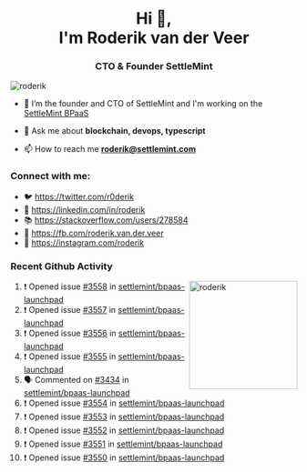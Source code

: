 <h1 align="center">Hi 👋,<br/> I'm Roderik van der Veer</h1>
<h3 align="center">CTO & Founder SettleMint</h3>

<p align="left"> <img src="https://komarev.com/ghpvc/?username=roderik" alt="roderik" /> </p>

- 🔭 I’m the founder and CTO of SettleMint and I'm working on the [SettleMint BPaaS](https://settlemint.com)

- 💬 Ask me about **blockchain, devops, typescript**

- 📫 How to reach me **roderik@settlemint.com**



### Connect with me:

- 🐦 https://twitter.com/r0derik
- 🏢 https://linkedin.com/in/roderik
- 📚 https://stackoverflow.com/users/278584
- 🙊 https://fb.com/roderik.van.der.veer
- 📸 https://instagram.com/roderik

### Recent Github Activity
<img src="https://github-readme-stats.vercel.app/api?username=roderik&show_icons=true&count_private=true" alt="roderik" align="right" height="190" />

<!--START_SECTION:activity-->
1. ❗️ Opened issue [#3558](https://github.com/settlemint/bpaas-launchpad/issues/3558) in [settlemint/bpaas-launchpad](https://github.com/settlemint/bpaas-launchpad)
2. ❗️ Opened issue [#3557](https://github.com/settlemint/bpaas-launchpad/issues/3557) in [settlemint/bpaas-launchpad](https://github.com/settlemint/bpaas-launchpad)
3. ❗️ Opened issue [#3556](https://github.com/settlemint/bpaas-launchpad/issues/3556) in [settlemint/bpaas-launchpad](https://github.com/settlemint/bpaas-launchpad)
4. ❗️ Opened issue [#3555](https://github.com/settlemint/bpaas-launchpad/issues/3555) in [settlemint/bpaas-launchpad](https://github.com/settlemint/bpaas-launchpad)
5. 🗣 Commented on [#3434](https://github.com/settlemint/bpaas-launchpad/issues/3434) in [settlemint/bpaas-launchpad](https://github.com/settlemint/bpaas-launchpad)
6. ❗️ Opened issue [#3554](https://github.com/settlemint/bpaas-launchpad/issues/3554) in [settlemint/bpaas-launchpad](https://github.com/settlemint/bpaas-launchpad)
7. ❗️ Opened issue [#3553](https://github.com/settlemint/bpaas-launchpad/issues/3553) in [settlemint/bpaas-launchpad](https://github.com/settlemint/bpaas-launchpad)
8. ❗️ Opened issue [#3552](https://github.com/settlemint/bpaas-launchpad/issues/3552) in [settlemint/bpaas-launchpad](https://github.com/settlemint/bpaas-launchpad)
9. ❗️ Opened issue [#3551](https://github.com/settlemint/bpaas-launchpad/issues/3551) in [settlemint/bpaas-launchpad](https://github.com/settlemint/bpaas-launchpad)
10. ❗️ Opened issue [#3550](https://github.com/settlemint/bpaas-launchpad/issues/3550) in [settlemint/bpaas-launchpad](https://github.com/settlemint/bpaas-launchpad)
<!--END_SECTION:activity-->